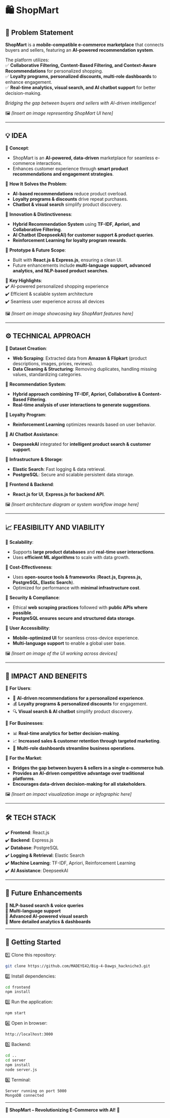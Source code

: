 # 🛍️ ShopMart 

## 📌 Problem Statement  
**ShopMart** is a **mobile-compatible e-commerce marketplace** that connects buyers and sellers, featuring an **AI-powered recommendation system**.  

The platform utilizes:  
✅ **Collaborative Filtering, Content-Based Filtering, and Context-Aware Recommendations** for personalized shopping.  
✅ **Loyalty programs, personalized discounts, multi-role dashboards** to enhance engagement.  
✅ **Real-time analytics, visual search, and AI chatbot support** for better decision-making.  

*Bridging the gap between buyers and sellers with AI-driven intelligence!*  

🖼️ *[Insert an image representing ShopMart UI here]*  

---

## 💡 IDEA  
🔹 **Concept**:  
- ShopMart is an **AI-powered, data-driven** marketplace for seamless e-commerce interactions.  
- Enhances customer experience through **smart product recommendations and engagement strategies**.  

🔹 **How It Solves the Problem**:  
- **AI-based recommendations** reduce product overload.  
- **Loyalty programs & discounts** drive repeat purchases.  
- **Chatbot & visual search** simplify product discovery.  

🔹 **Innovation & Distinctiveness**:  
- **Hybrid Recommendation System** using **TF-IDF, Apriori, and Collaborative Filtering**.  
- **AI Chatbot (DeepseekAI) for customer support & product queries**.  
- **Reinforcement Learning for loyalty program rewards**.  

🔹 **Prototype & Future Scope**:  
- Built with **React.js & Express.js**, ensuring a clean UI.  
- Future enhancements include **multi-language support, advanced analytics, and NLP-based product searches**.  

🔹 **Key Highlights**:  
✔️ AI-powered personalized shopping experience  
✔️ Efficient & scalable system architecture  
✔️ Seamless user experience across all devices  

🖼️ *[Insert an image showcasing key ShopMart features here]*  

---

## ⚙️ TECHNICAL APPROACH  
🔹 **Dataset Creation**:  
- **Web Scraping**: Extracted data from **Amazon & Flipkart** (product descriptions, images, prices, reviews).  
- **Data Cleaning & Structuring**: Removing duplicates, handling missing values, standardizing categories.  

🔹 **Recommendation System**:  
- **Hybrid approach combining TF-IDF, Apriori, Collaborative & Content-Based Filtering**.  
- **Real-time analysis of user interactions to generate suggestions**.  

🔹 **Loyalty Program**:  
- **Reinforcement Learning** optimizes rewards based on user behavior.  

🔹 **AI Chatbot Assistance**:  
- **DeepseekAI** integrated for **intelligent product search & customer support**.  

🔹 **Infrastructure & Storage**:  
- **Elastic Search**: Fast logging & data retrieval.  
- **PostgreSQL**: Secure and scalable persistent data storage.  

🔹 **Frontend & Backend**:  
- **React.js for UI**, **Express.js for backend API**.  

🖼️ *[Insert architecture diagram or system workflow image here]*  

---

## 📈 FEASIBILITY AND VIABILITY  
🔹 **Scalability**:  
- Supports **large product databases** and **real-time user interactions**.  
- Uses **efficient ML algorithms** to scale with data growth.  

🔹 **Cost-Effectiveness**:  
- Uses **open-source tools & frameworks** (**React.js, Express.js, PostgreSQL, Elastic Search**).  
- Optimized for performance with **minimal infrastructure cost**.  

🔹 **Security & Compliance**:  
- Ethical **web scraping practices** followed with **public APIs where possible**.  
- **PostgreSQL ensures secure and structured data storage**.  

🔹 **User Accessibility**:  
- **Mobile-optimized UI** for seamless cross-device experience.  
- **Multi-language support** to enable a global user base.  

🖼️ *[Insert an image of the UI working across devices]*  

---

## 🚀 IMPACT AND BENEFITS  
🔹 **For Users**:  
- 🎯 **AI-driven recommendations for a personalized experience**.  
- 💰 **Loyalty programs & personalized discounts** for engagement.  
- 🔍 **Visual search & AI chatbot** simplify product discovery.  

🔹 **For Businesses**:  
- 📊 **Real-time analytics for better decision-making**.  
- 📈 **Increased sales & customer retention through targeted marketing**.  
- 🏪 **Multi-role dashboards streamline business operations**.  

🔹 **For the Market**:  
- **Bridges the gap between buyers & sellers in a single e-commerce hub**.  
- **Provides an AI-driven competitive advantage over traditional platforms**.  
- **Encourages data-driven decision-making for all stakeholders**.  

🖼️ *[Insert an impact visualization image or infographic here]*  

---

## 🛠️ TECH STACK  
✔️ **Frontend**: React.js  
✔️ **Backend**: Express.js  
✔️ **Database**: PostgreSQL  
✔️ **Logging & Retrieval**: Elastic Search  
✔️ **Machine Learning**: TF-IDF, Apriori, Reinforcement Learning  
✔️ **AI Assistance**: DeepseekAI  

---

## 📜 Future Enhancements  
🔹 **NLP-based search & voice queries**  
🔹 **Multi-language support**  
🔹 **Advanced AI-powered visual search**  
🔹 **More detailed analytics & dashboards**  

---

## 📌 Getting Started  
1️⃣ Clone this repository:  
```bash
git clone https://github.com/MADEYE42/Big-4-Dawgs_hackniche3.git
```
2️⃣ Install dependencies:  
```bash
cd frontend  
npm install  
```
3️⃣ Run the application:  
```bash
npm start  
```
4️⃣ Open in browser:  
```bash
http://localhost:3000  
```
5️⃣ Backend:  
```bash
cd ..
cd server 
npm install
node server.js  
```
6️⃣ Terminal:
```bash  
Server running on port 5000
MongoDB connected
```

---
🚀 **ShopMart – Revolutionizing E-Commerce with AI!** 🛒  
